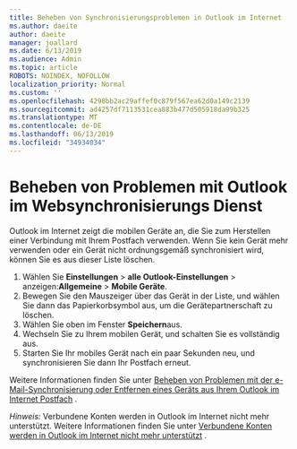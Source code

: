 ```yaml
---
title: Beheben von Synchronisierungsproblemen in Outlook im Internet
ms.author: daeite
author: daeite
manager: joallard
ms.date: 6/13/2019
ms.audience: Admin
ms.topic: article
ROBOTS: NOINDEX, NOFOLLOW
localization_priority: Normal
ms.custom: ''
ms.openlocfilehash: 4298bb2ac29affef0c879f567ea62d0a149c2139
ms.sourcegitcommit: ad4257df7113531cea883b477d505918da99b325
ms.translationtype: MT
ms.contentlocale: de-DE
ms.lasthandoff: 06/13/2019
ms.locfileid: "34934034"
---
```

# <a name="fix-outlook-on-the-web-sync-issues"></a>Beheben von Problemen mit Outlook im Websynchronisierungs Dienst

Outlook im Internet zeigt die mobilen Geräte an, die Sie zum Herstellen einer Verbindung mit Ihrem Postfach verwenden. Wenn Sie kein Gerät mehr verwenden oder ein Gerät nicht ordnungsgemäß synchronisiert wird, können Sie es aus dieser Liste löschen.

1. Wählen Sie **Einstellungen** > **alle Outlook-Einstellungen** > anzeigen:**Allgemeine** > **Mobile Geräte**.
1. Bewegen Sie den Mauszeiger über das Gerät in der Liste, und wählen Sie dann das Papierkorbsymbol aus, um die Gerätepartnerschaft zu löschen.
1. Wählen Sie oben im Fenster **Speichern**aus.
1. Wechseln Sie zu Ihrem mobilen Gerät, und schalten Sie es vollständig aus.
1. Starten Sie Ihr mobiles Gerät nach ein paar Sekunden neu, und synchronisieren Sie dann Ihr Postfach erneut.

Weitere Informationen finden Sie unter [Beheben von Problemen mit der e-Mail-Synchronisierung oder Entfernen eines Geräts aus Ihrem Outlook im Internet Postfach](https://support.office.com/article/775ed31c-05bd-4ee4-b1b3-33fad7b5b992) .

*Hinweis:* Verbundene Konten werden in Outlook im Internet nicht mehr unterstützt. Weitere Informationen finden Sie unter [Verbundene Konten werden in Outlook im Internet nicht mehr unterstützt](https://support.office.com/article/5cc526bf-e928-4a99-8b9f-5e089df7d887) .